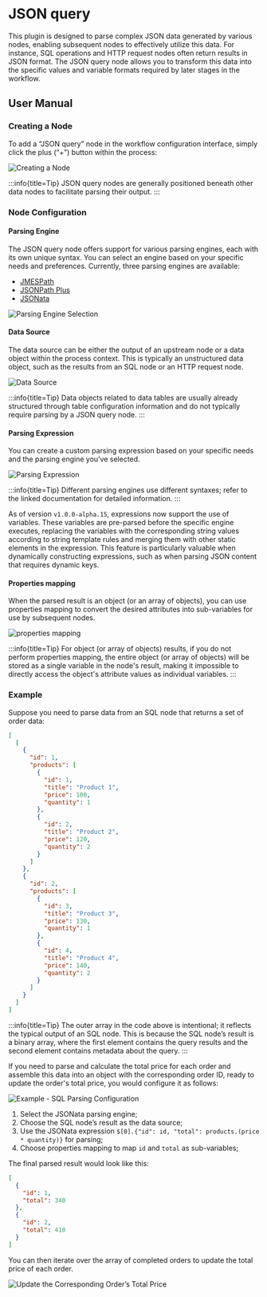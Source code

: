 # JSON query

<PluginInfo name="workflow-json-query" link="/handbook/workflow-json-query" commercial="true"></PluginInfo>

This plugin is designed to parse complex JSON data generated by various nodes, enabling subsequent nodes to effectively utilize this data. For instance, SQL operations and HTTP request nodes often return results in JSON format. The JSON query node allows you to transform this data into the specific values and variable formats required by later stages in the workflow.

## User Manual

### Creating a Node

To add a “JSON query” node in the workflow configuration interface, simply click the plus (“+”) button within the process:

![Creating a Node](https://static-docs.nocobase.com/7de796517539ad9dfc88b7160f1d0dd7.png)

:::info{title=Tip}
JSON query nodes are generally positioned beneath other data nodes to facilitate parsing their output.
:::

### Node Configuration

#### Parsing Engine

The JSON query node offers support for various parsing engines, each with its own unique syntax. You can select an engine based on your specific needs and preferences. Currently, three parsing engines are available:

- [JMESPath](https://jmespath.org/)
- [JSONPath Plus](https://jsonpath-plus.github.io/JSONPath/docs/ts/)
- [JSONata](https://jsonata.org/)

![Parsing Engine Selection](https://static-docs.nocobase.com/29be3b92a62b7d20312d1673e749f2ec.png)

#### Data Source

The data source can be either the output of an upstream node or a data object within the process context. This is typically an unstructured data object, such as the results from an SQL node or an HTTP request node.

![Data Source](https://static-docs.nocobase.com/f5a97e20693b3d30b3a994a576aa282d.png)

:::info{title=Tip}
Data objects related to data tables are usually already structured through table configuration information and do not typically require parsing by a JSON query node.
:::

#### Parsing Expression

You can create a custom parsing expression based on your specific needs and the parsing engine you’ve selected.

![Parsing Expression](https://static-docs.nocobase.com/181abd162fd32c09b62f6aa1d1cb3ed4.png)

:::info{title=Tip}
Different parsing engines use different syntaxes; refer to the linked documentation for detailed information.
:::

As of version `v1.0.0-alpha.15`, expressions now support the use of variables. These variables are pre-parsed before the specific engine executes, replacing the variables with the corresponding string values according to string template rules and merging them with other static elements in the expression. This feature is particularly valuable when dynamically constructing expressions, such as when parsing JSON content that requires dynamic keys.

#### Properties mapping

When the parsed result is an object (or an array of objects), you can use properties mapping to convert the desired attributes into sub-variables for use by subsequent nodes.

![properties mapping](https://static-docs.nocobase.com/b876abe4ccf6b4709eb8748f21ef3527.png)

:::info{title=Tip}
For object (or array of objects) results, if you do not perform properties mapping, the entire object (or array of objects) will be stored as a single variable in the node's result, making it impossible to directly access the object's attribute values as individual variables.
:::

### Example

Suppose you need to parse data from an SQL node that returns a set of order data:

```json
[
  [
    {
      "id": 1,
      "products": [
        {
          "id": 1,
          "title": "Product 1",
          "price": 100,
          "quantity": 1
        },
        {
          "id": 2,
          "title": "Product 2",
          "price": 120,
          "quantity": 2
        }
      ]
    },
    {
      "id": 2,
      "products": [
        {
          "id": 3,
          "title": "Product 3",
          "price": 130,
          "quantity": 1
        },
        {
          "id": 4,
          "title": "Product 4",
          "price": 140,
          "quantity": 2
        }
      ]
    }
  ]
]
```

:::info{title=Tip}
The outer array in the code above is intentional; it reflects the typical output of an SQL node. This is because the SQL node’s result is a binary array, where the first element contains the query results and the second element contains metadata about the query.
:::

If you need to parse and calculate the total price for each order and assemble this data into an object with the corresponding order ID, ready to update the order's total price, you would configure it as follows:

![Example - SQL Parsing Configuration](https://static-docs.nocobase.com/e62322a868b26ff98120bfcd6dcdb3bd.png)

1. Select the JSONata parsing engine;
2. Choose the SQL node’s result as the data source;
3. Use the JSONata expression `$[0].{"id": id, "total": products.(price * quantity)}` for parsing;
4. Choose properties mapping to map `id` and `total` as sub-variables;

The final parsed result would look like this:

```json
[
  {
    "id": 1,
    "total": 340
  },
  {
    "id": 2,
    "total": 410
  }
]
```

You can then iterate over the array of completed orders to update the total price of each order.

![Update the Corresponding Order’s Total Price](https://static-docs.nocobase.com/b3329b0efe4471f5eed1f0673bef740e.png)
